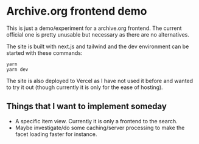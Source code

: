 # Archive.org frontend demo

This is just a demo/experiment for a archive.org frontend. The current official one is pretty unusable but necessary as there are no alternatives.

The site is built with next.js and tailwind and the dev environment can be started with these commands:
```
yarn
yarn dev
```

The site is also deployed to Vercel as I have not used it before and wanted to try it out (though currently it is only for the ease of hosting).

## Things that I want to implement someday
* A specific item view. Currently it is only a frontend to the search.
* Maybe investigate/do some caching/server processing to make the facet loading faster for instance.
